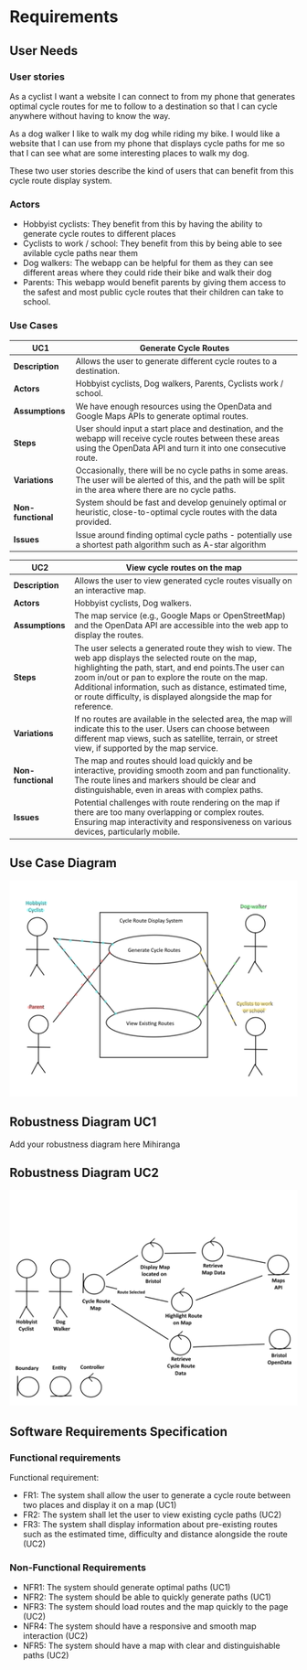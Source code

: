 # Requirements

## User Needs

### User stories
As a cyclist I want a website I can connect to from my phone that generates optimal cycle routes
for me to follow to a destination so that I can cycle anywhere without having to know the way.

As a dog walker I like to walk my dog while riding my bike. I would like a website that I can use
from my phone that displays cycle paths for me so that I can see what are some interesting places
to walk my dog.

These two user stories describe the kind of users that can benefit from this cycle route display system.

### Actors
- Hobbyist cyclists:
They benefit from this by having the ability to generate cycle routes to different places
- Cyclists to work / school:
They benefit from this by being able to see avilable cycle paths near them
- Dog walkers:
The webapp can be helpful for them as they can see different areas where they could ride
their bike and walk their dog
- Parents:
This webapp would benefit parents by giving them access to the safest and most public cycle
routes that their children can take to school.

### Use Cases
 

| UC1 | Generate Cycle Routes |
| -------------------------------------- | ------------------- |
| **Description** | Allows the user to generate different cycle routes to a destination. |
| **Actors** | Hobbyist cyclists, Dog walkers, Parents, Cyclists work / school. |
| **Assumptions** | We have enough resources using the OpenData and Google Maps APIs to generate optimal routes. |
| **Steps** | User should input a start place and destination, and the webapp will receive cycle routes between these areas using the OpenData API and turn it into one consecutive route. |
| **Variations** | Occasionally, there will be no cycle paths in some areas. The user will be alerted of this, and the path will be split in the area where there are no cycle paths. |
| **Non-functional** | System should be fast and develop genuinely optimal or heuristic, close-to-optimal cycle routes with the data provided. |
| **Issues** | Issue around finding optimal cycle paths - potentially use a shortest path algorithm such as A-star algorithm |


 
 
| UC2 | View cycle routes on the map | 
| -------------------------------------- | ------------------- |
| **Description** |  Allows the user to view generated cycle routes visually on an interactive map.
| **Actors** |  Hobbyist cyclists, Dog walkers.
| **Assumptions** | The map service (e.g., Google Maps or OpenStreetMap) and the OpenData API are accessible into the web app to display the routes.
| **Steps** | The user selects a generated route they wish to view. The web app displays the selected route on the map, highlighting the path, start, and end points.The user can zoom in/out or pan to explore the route on the map. Additional information, such as distance, estimated time, or route difficulty, is displayed alongside the map for reference.
| **Variations** | If no routes are available in the selected area, the map will indicate this to the user. Users can choose between different map views, such as satellite, terrain, or street view, if supported by the map service.
| **Non-functional** | The map and routes should load quickly and be interactive, providing smooth zoom and pan functionality. The route lines and markers should be clear and distinguishable, even in areas with complex paths.
| **Issues** | Potential challenges with route rendering on the map if there are too many overlapping or complex routes. Ensuring map interactivity and responsiveness on various devices, particularly mobile.

## Use Case Diagram

![UCD](images/UseCaseDiagram.png)

## Robustness Diagram UC1

Add your robustness diagram here Mihiranga

## Robustness Diagram UC2

![RD2](images/RobustnessDiagram1.png)

## Software Requirements Specification
### Functional requirements
Functional requirement:
- FR1: The system shall allow the user to generate a cycle route between two places and display it on a map (UC1)
- FR2: The system shall let the user to view existing cycle paths (UC2)
- FR3: The system shall display information about pre-existing routes such as the estimated time, difficulty and distance alongside the route (UC2) 

### Non-Functional Requirements
- NFR1: The system should generate optimal paths (UC1)
- NFR2: The system should be able to quickly generate paths (UC1)
- NFR3: The system should load routes and the map quickly to the page (UC2)
- NFR4: The system should have a responsive and smooth map interaction (UC2)
- NFR5: The system should have a map with clear and distinguishable paths (UC2)
